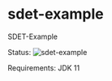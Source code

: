# sdet-example
 SDET-Example
 
 Status:
![sdet-example](https://github.com/StevenEck/sdet-example/main/.github/workflows/maven.yml/badge.svg)


Requirements: JDK 11
